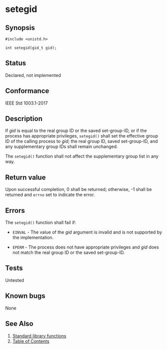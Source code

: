 # setegid

## Synopsis

`#include <unistd.h>`

`int setegid(gid_t gid);`

## Status

Declared, not implemented

## Conformance

IEEE Std 1003.1-2017

## Description

If _gid_ is equal to the real group ID or the saved set-group-ID, or if the process has appropriate privileges,
`setegid()` shall set the effective group ID of the calling process to _gid_; the real group ID, saved set-group-ID, and
any supplementary group IDs shall remain unchanged.

The `setegid()` function shall not affect the supplementary group list in any way.

## Return value

Upon successful completion, 0 shall be returned; otherwise, -1 shall be returned and `errno` set to indicate the error.

## Errors

The `setegid()` function shall fail if:

* `EINVAL` - The value of the _gid_ argument is invalid and is not supported by the implementation.

* `EPERM` - The process does not have appropriate privileges and _gid_ does not match the real group ID or the saved
set-group-ID.

## Tests

Untested

## Known bugs

None

## See Also

1. [Standard library functions](../README.md)
2. [Table of Contents](../../../README.md)

